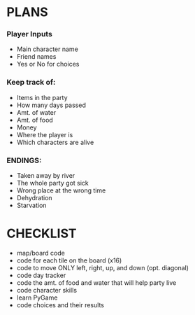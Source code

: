 # PLANS
### Player Inputs
* Main character name
* Friend names
* Yes or No for choices

### Keep track of:
* Items in the party
* How many days passed
* Amt. of water
* Amt. of food
* Money
* Where the player is
* Which characters are alive

### ENDINGS:
* Taken away by river
* The whole party got sick
* Wrong place at the wrong time
* Dehydration
* Starvation

# CHECKLIST
* map/board code
* code for each tile on the board (x16)
* code to move ONLY left, right, up, and down (opt. diagonal)
* code day tracker
* code the amt. of food and water that will help party live
* code character skills
* learn PyGame
* code choices and their results
